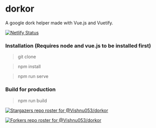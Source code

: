 # dorkor
A google dork helper made with Vue.js and Vuetify.

[![Netlify Status](https://api.netlify.com/api/v1/badges/a326dd0a-5335-4eef-b1e1-403bddc642fa/deploy-status)](https://app.netlify.com/sites/dorkor/deploys)

### Installation (Requires node and vue.js to be installed first)

> git clone <url>

> npm install

> npm run serve


### Build for production

> npm run build

  
[![Stargazers repo roster for @Vishnu053/dorkor](https://reporoster.com/stars/Vishnu053/dorkor)](https://github.com/Vishnu053/dorkor/stargazers)
  
[![Forkers repo roster for @Vishnu053/dorkor](https://reporoster.com/forks/Vishnu053/dorkor)](https://github.com/Vishnu053/dorkor/network/members)
